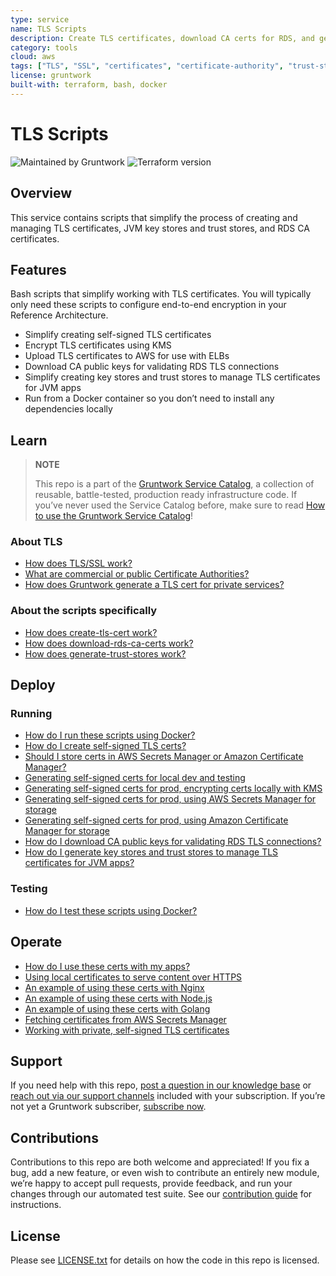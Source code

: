 ```yaml
---
type: service
name: TLS Scripts
description: Create TLS certificates, download CA certs for RDS, and generate JVM trust stores.
category: tools
cloud: aws
tags: ["TLS", "SSL", "certificates", "certificate-authority", "trust-store", "key-store"]
license: gruntwork
built-with: terraform, bash, docker
---
```


# TLS Scripts

![Maintained by Gruntwork](https://img.shields.io/badge/maintained%20by-gruntwork.io-%235849a6.svg)
![Terraform version](https://img.shields.io/badge/tf-%3E%3D1.1.0-blue.svg)

## Overview

This service contains scripts that simplify the process of creating and managing TLS certificates, JVM key stores and
trust stores, and RDS CA certificates.

## Features

Bash scripts that simplify working with TLS certificates. You will typically only need
these scripts to configure end-to-end encryption in your Reference Architecture.

- Simplify creating self-signed TLS certificates
- Encrypt TLS certificates using KMS
- Upload TLS certificates to AWS for use with ELBs
- Download CA public keys for validating RDS TLS connections
- Simplify creating key stores and trust stores to manage TLS certificates for JVM apps
- Run from a Docker container so you don’t need to install any dependencies locally

## Learn

> **NOTE**
>
> This repo is a part of the [Gruntwork Service Catalog](https://github.com/gruntwork-io/terraform-aws-service-catalog/),
> a collection of reusable, battle-tested, production ready infrastructure code.
> If you’ve never used the Service Catalog before, make sure to read
> [How to use the Gruntwork Service Catalog](https://docs.gruntwork.io/reference/services/intro/overview)!

### About TLS

- [How does TLS/SSL work?](core-concepts.md#how-does-tlsssl-work)
- [What are commercial or public Certificate Authorities?](core-concepts.md#what-are-commercial-or-public-certificate-authorities)
- [How does Gruntwork generate a TLS cert for private services?](core-concepts.md#how-does-gruntwork-generate-a-tls-cert-for-private-services)

### About the scripts specifically

- [How does create-tls-cert work?](core-concepts.md#how-does-create-tls-cert-work)
- [How does download-rds-ca-certs work?](core-concepts.md#how-does-download-rds-ca-certs-work)
- [How does generate-trust-stores work?](core-concepts.md#how-does-generate-trust-stores-work)

## Deploy

### Running

- [How do I run these scripts using Docker?](core-concepts.md#how-do-i-run-these-scripts-using-docker)
- [How do I create self-signed TLS certs?](core-concepts.md#how-do-i-create-self-signed-tls-certs)
- [Should I store certs in AWS Secrets Manager or Amazon Certificate Manager?](core-concepts.md#should-i-store-certs-in-aws-secrets-manager-or-amazon-certificate-manager)
- [Generating self-signed certs for local dev and testing](core-concepts.md#generating-self-signed-certs-for-local-dev-and-testing)
- [Generating self-signed certs for prod, encrypting certs locally with KMS](core-concepts.md#generating-self-signed-certs-for-prod-encrypting-certs-locally-with-kms)
- [Generating self-signed certs for prod, using AWS Secrets Manager for storage](core-concepts.md#generating-self-signed-certs-for-prod-using-aws-secrets-manager-for-storage)
- [Generating self-signed certs for prod, using Amazon Certificate Manager for storage](core-concepts.md#generating-self-signed-certs-for-prod-using-amazon-certificate-manager-for-storage)
- [How do I download CA public keys for validating RDS TLS connections?](core-concepts.md#how-do-i-download-CA-public-keys-for-validating-rds-tls-connections)
- [How do I generate key stores and trust stores to manage TLS certificates for JVM apps?](core-concepts.md#how-do-i-generate-key-stores-and-trust-stores-to-manage-tls-certificates-for-jvm-apps)

### Testing

- [How do I test these scripts using Docker?](core-concepts.md#how-do-i-test-these-scripts-using-docker)

## Operate

- [How do I use these certs with my apps?](core-concepts.md#how-do-i-use-these-certs-with-my-apps)
- [Using local certificates to serve content over HTTPS](core-concepts.md#using-local-certificates-to-serve-content-over-https)
- [An example of using these certs with Nginx](core-concepts.md#nginx)
- [An example of using these certs with Node.js](core-concepts.md#nodejs)
- [An example of using these certs with Golang](core-concepts.md#golang)
- [Fetching certificates from AWS Secrets Manager](core-concepts.md#fetching-remote-certificates-from-aws-secrets-manager)
- [Working with private, self-signed TLS certificates](core-concepts.md#working-with-private-self-signed-tls-certificates)

## Support

If you need help with this repo, [post a question in our knowledge base](https://github.com/gruntwork-io/knowledge-base/discussions?discussions_q=label%3Ar%3Aterraform-aws-service-catalog)
or [reach out via our support channels](https://docs.gruntwork.io/support) included with your subscription. If you’re
not yet a Gruntwork subscriber, [subscribe now](https://www.gruntwork.io/pricing/).

## Contributions

Contributions to this repo are both welcome and appreciated! If you fix a bug, add a new feature, or even wish to
contribute an entirely new module, we’re happy to accept pull requests, provide feedback, and run your changes
through our automated test suite.
See our [contribution guide](https://docs.gruntwork.io/guides/working-with-code/contributing) for instructions.

## License

Please see [LICENSE.txt](/LICENSE.txt) for details on how the code in this repo is licensed.
